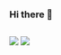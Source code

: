 ### Hi there 👋

##  
  <div> 
    <a href = "mailto:jose990.jsn@gmail.com"><img src="https://img.shields.io/badge/-Gmail-%23333?style=for-the-badge&logo=gmail&logoColor=white" target="_blank"></a>
    <a href="https://www.linkedin.com/in/jose-mar%C3%ADa-s%C3%A1nchez-frias-59a290205" target="_blank"><img src="https://img.shields.io/badge/-LinkedIn-%230077B5 style=for-the-badge&logo=linkedin&logoColor=white" target="_blank">
    </a> 
</div>
